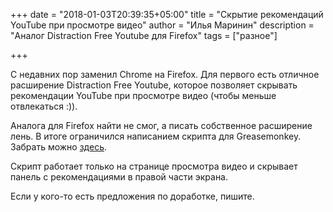 +++
date = "2018-01-03T20:39:35+05:00"
title = "Скрытие рекомендаций YouTube при просмотре видео"
author = "Илья Маринин"
description = "Аналог Distraction Free Youtube для Firefox"
tags = ["разное"]

+++

C недавних пор заменил Chrome на Firefox. Для первого есть отличное расширение Distraction Free Youtube, которое позволяет скрывать рекомендации YouTube при просмотре видео (чтобы меньше отвлекаться :)).

Аналога для Firefox найти не смог, а писать собственное расширение лень. В итоге ограничился написанием скрипта для Greasemonkey. Забрать можно [здесь](https://gist.github.com/ilmarin/6fcc8dc0cab2b193640488b6b133b32c/raw/f83fb234695ecc88dbe5dc818b7ee5b92a8d196d/distraction-free-youtube.user.js).

Скрипт работает только на странице просмотра видео и скрывает панель с рекомендациями в правой части экрана.

Если у кого-то есть предложения по доработке, пишите.